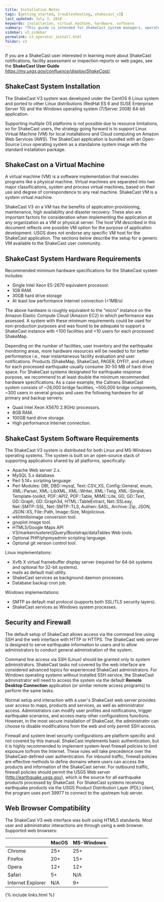 ```yaml
---
title: Installation Notes
tags: [getting_started, troubleshooting, shakecast_v3]
last_updated: July 3, 2016
keywords: installation, virtual machine, hardware, software
summary: "This guide is intended for ShakeCast system managers, operators and IT support staff. This guide is for you if you are installing, operating, or configuring a ShakeCast system."
sidebar: v3_sidebar
permalink: v3_operator_install.html
folder: v3
---
```



If you are a ShakeCast user interested in learning more about ShakeCast notifications, facility assessment or inspection reports or web pages, see the **ShakeCast User Guide** _https://my.usgs.gov/confluence/display/ShakeCast/._

## ShakeCast System Installation

The ShakeCast V3 system was developed under the CentOS 6 Linux system and ported to other Linux distributions (RedHat ES 6 and SUSE Enterprise Server 10) and the Windows operating system (7/Server 2008) 64-bit application.

Supporting multiple OS platforms is not possible due to resource limitations, so for ShakeCast users, the strategy going forward is to support Linux Virtual Machine (VM) for local installations and Cloud computing on Amazon Web Services (AWS). The ShakeCast application is bundled with an Open-Source Linux operating system as a standalone system image with the standard installation package.

## ShakeCast on a Virtual Machine

A virtual machine (VM) is a software implementation that executes programs like a physical machine. Virtual machines are separated into two major classifications, system and process virtual machines, based on their use and degree of correspondence to any real machine. ShakeCast VM is a system virtual machine.

ShakeCast V3 on a VM has the benefits of application provisioning, maintenance, high availability and disaster recovery. These also are important factors for consideration when implementing the application at any organization as a VM or physical server. The host VM described in this document reflects one possible VM option for the purpose of application development. USGS does not endorse any specific VM host for the ShakeCast application. The sections below describe the setup for a generic VM available to the ShakeCast user community.

## ShakeCast System Hardware Requirements

Recommended minimum hardware specifications for the ShakeCast system includes:

- Single Intel Xeon E5-2670 equivalent processor.
- 1GB RAM.
- 30GB hard drive storage
- At least low performance Internet connection (<1MB/s)

The above hardware is roughly equivalent to the "micro" instance on the Amazon Elastic Compute Cloud (Amazon EC2) in which performance was assessed. A system with these minimum requirements could be used for non-production purposes and was found to be adequate to support a ShakeCast instance with <100 facilities and <10 users for each processed ShakeMap.

Depending on the number of facilities, user inventory and the earthquake monitoring areas, more hardware resources will be needed to for better performance i.e., near instantaneous facility evaluation and user notifications. Products (ShakeMap, ShakeCast, PAGER, DYFI?, and others) for each processed earthquake usually consume 30-50 MB of hard drive space. For ShakeCast systems designated for earthquake response purpose, we recommend to at least double the minimum recommended hardware specifications. As a case example, the Caltrans ShakeCast system consists of ~26,000 bridge facilities, ~500,000 bridge components, ~300 users in several groups and uses the following hardware for all primary and backup servers:

- Quad Intel Xeon X5670 2.9GHz processors.
- 8GB RAM.
- 100GB hard drive storage.
- High performance Internet connection.

## ShakeCast System Software Requirements

The ShakeCast V3 system is distributed for both Linux and MS-Windows operating systems. The system is built on an open-source stack of supporting applications shared by all platforms, specifically:

- Apache Web server 2.x.
- MySQL 5.x database.
- Perl 5.14+ scripting language.
- Perl Modules: DBI, DBD::mysql, Text::CSV\_XS, Config::General, enum, XML::Parser, XML::LibXML, XML::Writer, XML::Twig, XML::Simple, Template-toolkit, PDF::API2, PDF::Table, MIME::Lite, GD, GD::Text, GD::Graph, GD::Graph3d, HTML::TableExtract, Net::SSLeay, Net::SMTP::SSL, Net::SMTP::TLS, Authen::SASL, Archive::Zip, JSON, JSON::XS, File::Path, Image::Size, Mojolicious.
- wkhtmltoimage conversion tool.
- gnuplot image tool.
- HTML5/Google Maps API V3/markerclusterer/jQuery/Bootstrap/dataTables Web tools.
- Optional PHP/phpmyadmin scripting language.
- Optional git version control tool.

Linux implementations:

- Xvfb X virtual framebuffer display server (required for 64-bit systems and optional for 32-bit systems).
- mailx as default mail utility.
- ShakeCast services as background daemon processes.
- Database backup cron job.

Windows implementations:

- SMTP as default mail protocol (supports both SSL/TLS security layers).
- ShakeCast services as Windows system processes.

## Security and Firewall

The default setup of ShakeCast allows access via the command line using SSH and the web interface with HTTP or HTTPS. The ShakeCast web server is designed to serve earthquake information to users and to allow administrators to conduct general administration of the system.

Command line access via SSH (Linux) should be granted only to system administrators. ShakeCast tasks not covered by the web interface are considered advanced topics for experienced ShakeCast administrators. For Windows operating systems without installed SSH service, the ShakeCast administrator will need to access the system via the default **Remote Desktop Connection** application (or similar remote access programs) to perform the same tasks.

Normal setup and interaction with a user's ShakeCast web server provides user access to maps, products and services, as well as administrator access. Administrators can modify user profiles and notifications, trigger earthquake scenarios, and access many other configurations functions. However, in the most secure installation of ShakeCast, the administrator can choose to disable modifications from the web and only permit SSH access.

Firewall and system level security configurations are platform specific and not covered by this manual. ShakeCast implements basic authentication, but it is highly recommended to implement system-level firewall policies to limit exposure to/from the Internet. These rules will take precedence over the ShakeCast-defined user authentication. For inbound traffic, firewall policies are effective methods to define domains where users can access the products and information of the ShakeCast server. For outbound traffic, firewall policies should permit the USGS Web server (http://earthquake.usgs.gov), which is the source for all earthquake products processed by ShakeCast. For ShakeCast systems receiving earthquake products via the USGS Product Distribution Layer (PDL) client, the program uses port 39977 to connect to the upstream hub server.

## Web Browser Compatibility

The ShakeCast V3 web interface was built using HTML5 standards. Most user and administrator interactions are through using a web browser. Supported web browsers:

|   | MacOS | MS-Windows |
| --- | --- | --- |
| Chrome | 25+ | 25+ |
| Firefox | 20+ | 15+ |
| Opera | 12+ | 12+ |
| Safari | 5+ | N/A |
| Internet Explorer | N/A | 9+ |

{% include links.html %}
